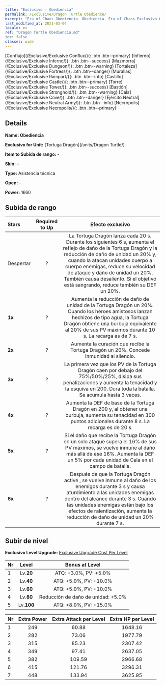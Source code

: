```yaml
---
title: "Exclusivo - Obediencia"
permalink: /Exclusive/Dragon Turtle Obedience/
excerpt: "Era of Chaos Obediencia. Obediencia. Era of Chaos Exclusivo Obediencia. Tortuga Dragón Exclusivo."
last_modified_at: 2021-03-04
locale: es
ref: "Dragon Turtle Obediencia.md"
toc: false
classes: wide
---
```

 [Conflujo](/Exclusive/Exclusive Conflux/){: .btn .btn--primary} [Infierno](/Exclusive/Exclusive Inferno/){: .btn .btn--success} [Mazmorra](/Exclusive/Exclusive Dungeon/){: .btn .btn--warning} [Fortaleza](/Exclusive/Exclusive Fortress/){: .btn .btn--danger} [Murallas](/Exclusive/Exclusive Rampart/){: .btn .btn--info} [Castillo](/Exclusive/Exclusive Castle/){: .btn .btn--primary} [Torre](/Exclusive/Exclusive Tower/){: .btn .btn--success} [Bastión](/Exclusive/Exclusive Stronghold/){: .btn .btn--warning} [Cala](/Exclusive/Exclusive Cove/){: .btn .btn--danger} [Ejército Neutral](/Exclusive/Exclusive Neutral Army/){: .btn .btn--info} [Necrópolis](/Exclusive/Exclusive Necropolis/){: .btn .btn--primary} 

## Details
 **Name: Obediencia** 

 **Exclusivo for Unit:** [Tortuga Dragón](/units/Dragon Turtle/) 

 **Item to Subida de rango:** -

 **Skin:** -

 **Type:** Asistencia técnica

 **Open:** -

 **Power:** 1660

## Subida de rango

  |     Stars    |  Required to Up | Efecto exclusivo |
  |:-------------|:---------------:|:---------------:|
  |  Despertar  | ? | <Concha Escudo> La Tortuga Dragón lanza <Concha Escudo> cada 20 s. Durante los siguientes 6 s, aumenta el reflejo de daño de la Tortuga Dragón y la reducción de daño de unidad un 20% y, cuando la atacan unidades cuerpo a cuerpo enemigas, reduce su velocidad de ataque y daño de unidad un 20%. También causa desaliento. Si el objetivo está sangrando, reduce también su DEF un 20%. |
  | **1x** <i class="fas fa-star"/> | ? | Aumenta la reducción de daño de unidad de la Tortuga Dragón un 20%. Cuando los héroes amistosos lanzan hechizos de tipo agua, la Tortuga Dragón obtiene una burbuja equivalente al 20% de sus PV máximos durante 10 s. La recarga es de 7 s. |
  | **2x** <i class="fas fa-star"/> | ? | Aumenta la curación que recibe la Tortuga Dragón un 20%. Concede inmunidad al silencio. |
  | **3x** <i class="fas fa-star"/> | ? | <Rito Abisal> La primera vez que los PV de la Tortuga Dragón caen por debajo del 75%/50%/25%, disipa sus penalizaciones y aumenta la tenacidad y la esquiva en 200. Dura toda la batalla. Se acumula hasta 3 veces. |
  | **4x** <i class="fas fa-star"/> | ? | Aumenta la DEF de base de la Tortuga Dragón en 200 y, al obtener una burbuja, aumenta su tenacidad en 300 puntos adicionales durante 8 s. La recarga es de 20 s. |
  | **5x** <i class="fas fa-star"/> | ? | Si el daño que recibe la Tortuga Dragón en un solo ataque supera el 16% de sus PV máximos, se vuelve inmune al daño más allá de ese 16%. Aumenta la DEF un 5% por cada unidad de Cala en el campo de batalla. |
  | **6x** <i class="fas fa-star"/> | ? | <Sacudida Marina> Después de que la Tortuga Dragón active <Rito Abisal>, se vuelve inmune al daño de los enemigos durante 3 s y causa aturdimiento a las unidades enemigas dentro del alcance durante 3 s. Cuando las unidades enemigas están bajo los efectos de ralentización, aumenta la reducción de daño de unidad un 20% durante 7 s. |


## Subir de nivel
 **Exclusivo Level Upgrade:** [Exclusive Upgrade Cost Per Level](/Exclusive/ExclusiveUpgradeCostPerLevel/)

  |  Nr  |   Level  | Bonus at Level |
  |:-----|:--------:|:--------------:|
  | 1 | Lv.**20** | ATQ: +3.0%, PV: +5.0% |
  | 2 | Lv.**40** | ATQ: +5.0%, PV: +10.0% |
  | 3 | Lv.**60** | ATQ: +5.0%, PV: +10.0% |
  | 4 | Lv.**80** | Reducción de daño de unidad: +5.0% |
  | 5 | Lv.**100** | ATQ: +8.0%, PV: +15.0% |


  |  Nr  |  Extra Power | Extra Attack per Level | Extra HP per Level |
  |:-----|:--------:|:--------:|:--------:|
  | 1 | 249 | 60.88 | 1648.16 |
  | 2 | 282 | 73.06 | 1977.79 |
  | 3 | 315 | 85.23 | 2307.42 |
  | 4 | 349 | 97.41 | 2637.05 |
  | 5 | 382 | 109.59 | 2966.68 |
  | 6 | 415 | 121.76 | 3296.31 |
  | 7 | 448 | 133.94 | 3625.95 |



